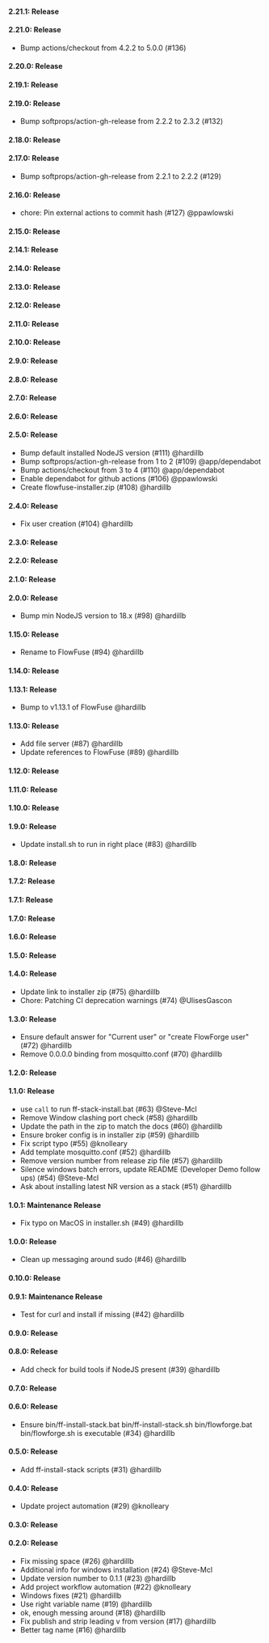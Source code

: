 #### 2.21.1: Release


#### 2.21.0: Release

 - Bump actions/checkout from 4.2.2 to 5.0.0 (#136)

#### 2.20.0: Release


#### 2.19.1: Release


#### 2.19.0: Release

 - Bump softprops/action-gh-release from 2.2.2 to 2.3.2 (#132)

#### 2.18.0: Release


#### 2.17.0: Release

 - Bump softprops/action-gh-release from 2.2.1 to 2.2.2 (#129)

#### 2.16.0: Release

 - chore: Pin external actions to commit hash (#127) @ppawlowski

#### 2.15.0: Release


#### 2.14.1: Release


#### 2.14.0: Release


#### 2.13.0: Release


#### 2.12.0: Release


#### 2.11.0: Release


#### 2.10.0: Release


#### 2.9.0: Release


#### 2.8.0: Release


#### 2.7.0: Release


#### 2.6.0: Release


#### 2.5.0: Release

 - Bump default installed NodeJS version (#111) @hardillb
 - Bump softprops/action-gh-release from 1 to 2 (#109) @app/dependabot
 - Bump actions/checkout from 3 to 4 (#110) @app/dependabot
 - Enable dependabot for github actions (#106) @ppawlowski
 - Create flowfuse-installer.zip (#108) @hardillb

#### 2.4.0: Release

 - Fix user creation (#104) @hardillb

#### 2.3.0: Release


#### 2.2.0: Release


#### 2.1.0: Release


#### 2.0.0: Release

 - Bump min NodeJS version to 18.x (#98) @hardillb

#### 1.15.0: Release

 - Rename to FlowFuse (#94) @hardillb

#### 1.14.0: Release


#### 1.13.1: Release

 - Bump to v1.13.1 of FlowFuse @hardillb

#### 1.13.0: Release

 - Add file server (#87) @hardillb
 - Update references to FlowFuse (#89) @hardillb

#### 1.12.0: Release


#### 1.11.0: Release


#### 1.10.0: Release


#### 1.9.0: Release

 - Update install.sh to run in right place (#83) @hardillb

#### 1.8.0: Release


#### 1.7.2: Release


#### 1.7.1: Release


#### 1.7.0: Release


#### 1.6.0: Release


#### 1.5.0: Release


#### 1.4.0: Release

 - Update link to installer zip (#75) @hardillb
 - Chore: Patching CI deprecation warnings (#74) @UlisesGascon

#### 1.3.0: Release

 - Ensure default answer for "Current user" or "create FlowForge user" (#72) @hardillb
 - Remove 0.0.0.0 binding from mosquitto.conf (#70) @hardillb

#### 1.2.0: Release


#### 1.1.0: Release

 - use `call` to run ff-stack-install.bat (#63) @Steve-Mcl
 - Remove Window clashing port check (#58) @hardillb
 - Update the path in the zip to match the docs (#60) @hardillb
 - Ensure broker config is in installer zip (#59) @hardillb
 - Fix script typo (#55) @knolleary
 - Add template mosquitto.conf (#52) @hardillb
 - Remove version number from release zip file (#57) @hardillb
 - Silence windows batch errors, update README (Developer Demo follow ups) (#54) @Steve-Mcl
 - Ask about installing latest NR version as a stack (#51) @hardillb

#### 1.0.1: Maintenance Release

 - Fix typo on MacOS in installer.sh (#49) @hardillb 

#### 1.0.0: Release

 - Clean up messaging around sudo (#46) @hardillb

#### 0.10.0: Release


#### 0.9.1: Maintenance Release

 - Test for curl and install if missing (#42) @hardillb

#### 0.9.0: Release


#### 0.8.0: Release

 - Add check for build tools if NodeJS present (#39) @hardillb

#### 0.7.0: Release


#### 0.6.0: Release

 - Ensure bin/ff-install-stack.bat bin/ff-install-stack.sh bin/flowforge.bat bin/flowforge.sh is executable (#34) @hardillb

#### 0.5.0: Release

 - Add ff-install-stack scripts (#31) @hardillb

#### 0.4.0: Release

 - Update project automation (#29) @knolleary

#### 0.3.0: Release


#### 0.2.0: Release

 - Fix missing space (#26) @hardillb
 - Additional info for windows installation (#24) @Steve-Mcl
 - Update version number to 0.1.1 (#23) @hardillb
 - Add project workflow automation (#22) @knolleary
 - Windows fixes (#21) @hardillb
 - Use right variable name (#19) @hardillb
 - ok, enough messing around (#18) @hardillb
 - Fix publish and strip leading v from version (#17) @hardillb
 - Better tag name (#16) @hardillb
